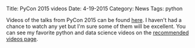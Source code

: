 Title: PyCon 2015 videos
Date: 4-19-2015
Category: News
Tags: python

Videos of the talks from PyCon 2015 can be found [here](http://pyvideo.org/category/65/pycon-us-2015). I haven't had a chance to watch any yet but I'm sure some of them will be excellent. You can see my favorite python and data science videos on the [recommended videos page](http://www.datasciencebytes.com/recommended-videos/).
